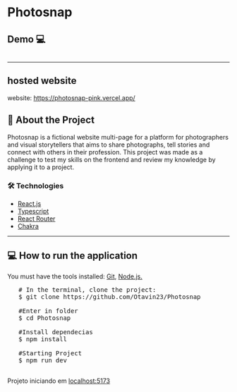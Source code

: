 # Photosnap

## Demo 💻 


<img src=".github/photosnap.gif" alt="" />
<hr>
 
## hosted website 

website: https://photosnap-pink.vercel.app/

## 📔 About the Project

Photosnap is a fictional website multi-page for a platform for photographers and visual storytellers that aims to share photographs, tell stories and connect with others in their profession. This project was made as a challenge to test my skills on the frontend and review my knowledge by applying it to a project.


### 🛠 Technologies

<ul>
   <li>
      <a href="https://react.dev/">React.js</a>
   </li>
    <li>
      <a href="https://www.typescriptlang.org/">Typescript</a>
   </li> 
    <li>
      <a href="https://reactrouter.com/en/main">React Router</a>
   </li>    
   <li>
      <a href="https://chakra-ui.com/getting-started">Chakra</a>
   </li>    
</ul>

<hr>

## 💻 How to run the application

You must have the tools installed: <a href="https://git-scm.com/">Git</a>, <a href="https://nodejs.org/en">Node.js.</a>

<pre>
   # In the terminal, clone the project:
   $ git clone https://github.com/Otavin23/Photosnap
   
   #Enter in folder
   $ cd Photosnap

   #Install dependecias
   $ npm install

   #Starting Project 
   $ npm run dev   

</pre>

Projeto iniciando em <a href="">localhost:5173</a>

